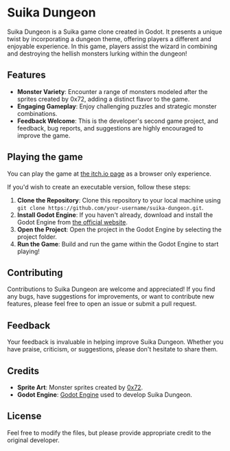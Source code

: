 # Suika Dungeon

Suika Dungeon is a Suika game clone created in Godot. It presents a unique twist by incorporating a dungeon theme, offering players a different and enjoyable experience. In this game, players assist the wizard in combining and destroying the hellish monsters lurking within the dungeon!

## Features

- **Monster Variety**: Encounter a range of monsters modeled after the sprites created by 0x72, adding a distinct flavor to the game.
- **Engaging Gameplay**: Enjoy challenging puzzles and strategic monster combinations.
- **Feedback Welcome**: This is the developer's second game project, and feedback, bug reports, and suggestions are highly encouraged to improve the game.


## Playing the game

You can play the game at [the itch.io page](https://walidor.itch.io/suika-dungeon) as a browser only experience.

If you'd wish to create an executable version, follow these steps:

1. **Clone the Repository**: Clone this repository to your local machine using `git clone https://github.com/your-username/suika-dungeon.git`.
2. **Install Godot Engine**: If you haven't already, download and install the Godot Engine from [the official website](https://godotengine.org/download).
3. **Open the Project**: Open the project in the Godot Engine by selecting the project folder.
4. **Run the Game**: Build and run the game within the Godot Engine to start playing!

## Contributing

Contributions to Suika Dungeon are welcome and appreciated! If you find any bugs, have suggestions for improvements, or want to contribute new features, please feel free to open an issue or submit a pull request.

## Feedback

Your feedback is invaluable in helping improve Suika Dungeon. Whether you have praise, criticism, or suggestions, please don't hesitate to share them.

## Credits

- **Sprite Art**: Monster sprites created by [0x72](https://0x72.itch.io/dungeontileset-ii).
- **Godot Engine**: [Godot Engine](https://godotengine.org/) used to develop Suika Dungeon.

## License

Feel free to modify the files, but please provide appropriate credit to the original developer.
